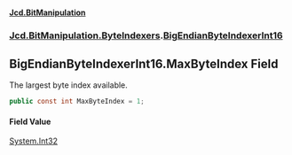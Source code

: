 ﻿#### [Jcd.BitManipulation](index.md 'index')

### [Jcd.BitManipulation.ByteIndexers](Jcd.BitManipulation.ByteIndexers.md 'Jcd.BitManipulation.ByteIndexers').[BigEndianByteIndexerInt16](Jcd.BitManipulation.ByteIndexers.BigEndianByteIndexerInt16.md 'Jcd.BitManipulation.ByteIndexers.BigEndianByteIndexerInt16')

## BigEndianByteIndexerInt16.MaxByteIndex Field

The largest byte index available.

```csharp
public const int MaxByteIndex = 1;
```

#### Field Value

[System.Int32](https://docs.microsoft.com/en-us/dotnet/api/System.Int32 'System.Int32')